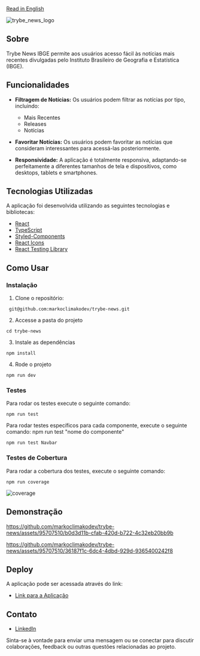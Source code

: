 [Read in English](/README.en.md)

![trybe_news_logo](https://github.com/markoclimakodev/trybe-news/assets/95707510/3abab91b-8f76-42a8-99ae-b1cc2f56ce59)

## Sobre 

Trybe News IBGE permite aos usuários acesso fácil às notícias mais recentes divulgadas pelo Instituto Brasileiro de Geografia e Estatística (IBGE).

## Funcionalidades

- **Filtragem de Notícias:** Os usuários podem filtrar as notícias por tipo, incluindo:
  - Mais Recentes
  - Releases
  - Notícias

- **Favoritar Notícias:** Os usuários podem favoritar as notícias que consideram interessantes para acessá-las posteriormente.

- **Responsividade:** A aplicação é totalmente responsiva, adaptando-se perfeitamente a diferentes tamanhos de tela e dispositivos, como desktops, tablets e smartphones.


## Tecnologias Utilizadas

A aplicação foi desenvolvida utilizando as seguintes tecnologias e bibliotecas:

- [React](https://reactjs.org/)
- [TypeScript](https://www.typescriptlang.org/)
- [Styled-Components](https://styled-components.com/)
- [React Icons](https://react-icons.github.io/react-icons/)
- [React Testing Library](https://testing-library.com/docs/react-testing-library/intro/)


## Como Usar

### Instalação
1. Clone o repositório:

```
 git@github.com:markoclimakodev/trybe-news.git
```

2. Accesse a pasta do projeto
   
```
cd trybe-news
```

3. Instale as dependências
```
npm install
```

4. Rode o projeto
```
npm run dev
```

### Testes
Para rodar os testes execute o seguinte comando:
```
npm run test
```
Para rodar testes específicos para cada componente, execute o seguinte comando:
npm run test "nome do componente"
```
npm run test Navbar
```

### Testes de Cobertura
Para rodar a cobertura dos testes, execute o seguinte comando:

```
npm run coverage
```
![coverage](https://github.com/markoclimakodev/trybe-news/assets/95707510/b4055446-e2fe-407b-919f-215e7c7baa4b)

## Demonstração

https://github.com/markoclimakodev/trybe-news/assets/95707510/b0d3d11b-cfab-420d-b722-4c32eb20bb9b

https://github.com/markoclimakodev/trybe-news/assets/95707510/36187f1c-6dc4-4dbd-929d-9365400242f8


## Deploy

A aplicação pode ser acessada através do link:

- [Link para a Aplicação](https://trybe-news.vercel.app/)

## Contato


- [LinkedIn](https://www.linkedin.com/in/markoclimako/)

Sinta-se à vontade para enviar uma mensagem ou se conectar para discutir colaborações, feedback ou outras questões relacionadas ao projeto.


